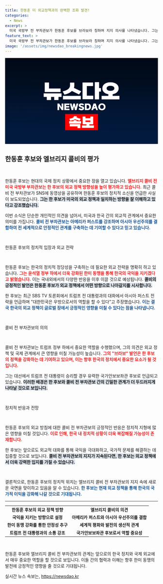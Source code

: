 ```yaml
---
title: 한동훈 미 외교정책과의 완벽한 조화 발견!
categories:
  - News
excerpt: >
  미국 국방부 전 부차관보가 한동훈 후보를 브라보라 칭하며 지지 의사를 나타냈습니다. 그는 한 후보의 외교 정책이 아메리카 퍼스트와 잘 맞아떨어진다고 밝혔고, 한 후보는 이를 통해 한미동맹의 중요성을 강조했습니다.
feature_text: >
  미국 국방부 전 부차관보가 한동훈 후보를 브라보라 칭하며 지지 의사를 나타냈습니다. 그는 한 후보의 외교 정책이 아메리카 퍼스트와 잘 맞아떨어진다고 밝혔고, 한 후보는 이를 통해 한미동맹의 중요성을 강조했습니다.
image: '/assets/img/newsdao_breakingnews.jpg'
---
```


<p><img src="/assets/img/newsdao_breakingnews.jpg" alt="ontimetimes 속보" /></p>

<h2 data-ke-size="size26">한동훈 후보와 엘브리지 콜비의 평가</h2>

<p data-ke-size="size16">&nbsp;</p>

<p>한동훈 후보는 현대의 국제 정치 상황에서 중요한 장을 열고 있습니다. <b><span style="color: #ee2323;">엘브리지 콜비 전 미국 국방부 부차관보는 한 후보의 외교 정책 방향성을 높이 평가하고 있습니다.</span></b> 
최근 콜비 전 부차관보가 SNS에 동영상을 공유하며 한동훈 후보의 정치적 소신을 언급한 사실이 보도되었습니다. <b><span style="background-color: #21538527;">그는 한 후보가 미국의 외교 정책과 일치하는 방향을 잘 이해하고 있다고 강조했습니다.</span></b> </p>

<p>이번 소식은 단순한 개인적인 의견을 넘어서, 미국과 한국 간의 외교적 관계에서 중요한 의미를 가집니다. <b><span style="color: #1a5490;">콜비 전 부차관보는 아메리카 퍼스트를 강조하며 아시아 우선주의를 결합하여 전 세계적으로 안정적인 관계를 구축하는 데 기여할 수 있다고 믿고 있습니다.</span></b> </p>

<p data-ke-size="size16">&nbsp;</p>

<p>한동훈 후보의 정치적 입장과 외교 전략</p>

<p data-ke-size="size16">&nbsp;</p>

<p>한동훈 후보는 한국의 정치적 정당성을 구축하는 데 필요한 외교 전략을 명확히 하고 있습니다. <b><span style="color: #ee2323;">그는 윤석열 정부 하에서 더욱 강화된 한미 동맹을 통해 한국의 국익을 지키겠다고 밝혔습니다.</span></b> 이는 국내외에서의 다양한 반응을 이후 이끌 것으로 예상됩니다. <b><span style="background-color: #21538527;">콜비의 긍정적인 발언은 한동훈 후보가 외교 정책에서 어떤 방향으로 나아갈지를 시사합니다.</span></b> </p>

<p>한 후보는 최근 SBS TV 토론회에서 트럼프 전 대통령과의 대화에서 아시아 퍼스트 전략을 언급하며 "대한민국은 우방으로서의 역할을 할 수 있다"고 주장했습니다. <b><span style="color: #1a5490;">이는 결국 한국의 외교 정책이 글로벌 장에서 긍정적인 영향을 미칠 수 있다는 점을 나타냅니다.</span></b> </p>

<p data-ke-size="size16">&nbsp;</p>

<p>콜비 전 부차관보의 의의</p>

<p data-ke-size="size16">&nbsp;</p>

<p>콜비 전 부차관보는 트럼프 정부 하에서 중요한 역할을 수행했으며, 그의 의견은 외교 정책 및 국제 관계에서 큰 영향을 미칠 가능성이 높습니다. <b><span style="color: #ee2323;">그의 "브라보" 발언은 한 후보의 정책을 강화하는 데 기여하고 있으며, 이는 향후 한국의 정치에서 중요한 요소가 될 것입니다.</span></b> </p>

<p>그는 대선에서 트럼프 전 대통령이 승리할 경우 유력한 국가안보보좌관 후보로 언급되고 있습니다.  <b><span style="background-color: #21538527;">이러한 배경은 한 후보와 콜비 전 부차관보 간의 긴밀한 관계가 더 두드러지게 나타날 것으로 보입니다.</span></b> </p>

<p data-ke-size="size16">&nbsp;</p>

<p>정치적 반응과 전망</p>

<p data-ke-size="size16">&nbsp;</p>

<p>한동훈 후보의 외교 방침에 대한 콜비 전 부차관보의 긍정적인 반응은 정치적 지형에 많은 영향을 미칠 것입니다. <b><span style="color: #ee2323;">이로 인해, 한국 내 정치적 상황이 더욱 복잡해질 가능성이 존재합니다.</span></b> </p>

<p>한 후보는 앞으로도 외교적 대화를 통해 국익을 극대화하고, 국가적 문제를 해결하는 데 집중할 것으로 보입니다. <b><span style="background-color: #21538527;">콜비 전 부차관보의 지지가 지속된다면, 한 후보는 외교 정책에서 더욱 강력한 입지를 가질 수 있습니다.</span></b> </p>

<p data-ke-size="size16">&nbsp;</p>

<p>결론적으로, 한동훈 후보의 정치적 위치는 엘브리지 콜비 전 부차관보의 지지 속에 새로운 국면을 맞이하고 있음을 알 수 있습니다. <b><span style="color: #1a5490;">한 후보는 현재 외교 정책을 통해 한국의 국가적 이익을 강화해 나갈 것으로 기대됩니다.</span></b> </p>

<hr />

<table style="width: 100%; text-align: center;">
  <tr>
    <td style="text-align: center; height: 17px;"><b>한동훈 후보의 외교 정책 방향</b></td>
    <td style="text-align: center; height: 17px;"><b>엘브리지 콜비의 의견</b></td>
  </tr>
  <tr>
    <td style="text-align: center; height: 17px;"><b>국익을 지키는 방향으로 설정</b></td>
    <td style="text-align: center; height: 17px;"><b>아메리카 퍼스트와 아시아 우선주의를 결합</b></td>
  </tr>
  <tr>
    <td style="text-align: center; height: 17px;"><b>한미 동맹 강화를 통한 안정성 추구</b></td>
    <td style="text-align: center; height: 17px;"><b>세계적 평화와 발전의 생산적 관계</b></td>
  </tr>
  <tr>
    <td style="text-align: center; height: 17px;"><b>트럼프 전 대통령과의 소통 강조</b></td>
    <td style="text-align: center; height: 17px;"><b>국가안보보좌관 후보로서 역할 중요성</b></td>
  </tr>
</table> 

<p data-ke-size="size16">&nbsp;</p> 

<p>한동훈 후보와 엘브리지 콜비 전 부차관보의 관계는 앞으로의 한국 정치와 국제 외교에서 매우 중요한 역할을 할 것으로 보입니다. 이들 간의 협력과 이해는 향후 한미 동맹의 발전에 긍정적인 영향을 줄 것으로 기대됩니다.</p>
실시간 뉴스 속보는, <a href="https://newsdao.kr" rel="dofollow">https://newsdao.kr</a>



